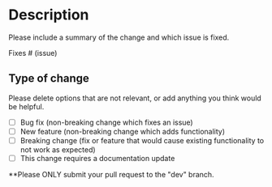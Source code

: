 # Description

Please include a summary of the change and which issue is fixed. 

Fixes # (issue)

## Type of change

Please delete options that are not relevant, or add anything you think would be helpful.

- [ ] Bug fix (non-breaking change which fixes an issue)
- [ ] New feature (non-breaking change which adds functionality)
- [ ] Breaking change (fix or feature that would cause existing functionality to not work as expected)
- [ ] This change requires a documentation update

**Please ONLY submit your pull request to the "dev" branch.
